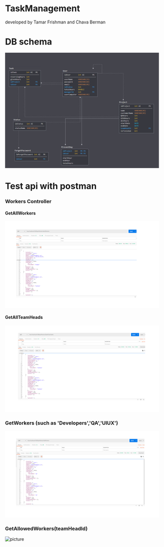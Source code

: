 # TaskManagement
developed by Tamar Frishman and Chava Berman

# DB schema
![picture](https://github.com/ChavaBerman/TaskManagement/blob/master/workersController/DB.png)

# Test api with postman
### Workers Controller

#### GetAllWorkers

![picture]( https://github.com/ChavaBerman/TaskManagement/blob/master/workersController/%D7%A9%D7%A7%D7%95%D7%A4%D7%99%D7%AA1.PNG)

#### GetAllTeamHeads

![picture](https://github.com/ChavaBerman/TaskManagement/blob/master/workersController/%D7%A9%D7%A7%D7%95%D7%A4%D7%99%D7%AA2.PNG)

### GetWorkers (such as 'Developers','QA','UIUX')
![picture](https://github.com/ChavaBerman/TaskManagement/blob/master/workersController/%D7%A9%D7%A7%D7%95%D7%A4%D7%99%D7%AA3.PNG)

### GetAllowedWorkers(teamHeadId)
![picture]()
